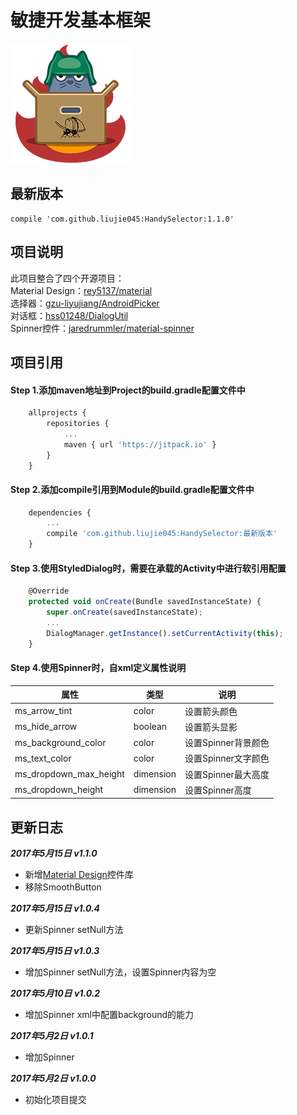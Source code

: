 #   敏捷开发基本框架
![](HandyBase.png)

## 最新版本
    compile 'com.github.liujie045:HandySelector:1.1.0'

## 项目说明
此项目整合了四个开源项目：<br>
Material Design：[rey5137/material](https://github.com/rey5137/Material/)<br>
选择器：[gzu-liyujiang/AndroidPicker](https://github.com/gzu-liyujiang/AndroidPicker)<br>
对话框：[hss01248/DialogUtil](https://github.com/hss01248/DialogUtil)<br>
Spinner控件：[jaredrummler/material-spinner](https://github.com/jaredrummler/material-spinner)

## 项目引用

#### Step 1.添加maven地址到Project的build.gradle配置文件中
```javascript
    allprojects {
        repositories {
            ...
            maven { url 'https://jitpack.io' }
        }
    }
```

#### Step 2.添加compile引用到Module的build.gradle配置文件中
```javascript
    dependencies {
        ...
        compile 'com.github.liujie045:HandySelector:最新版本'
    }
```

#### Step 3.使用StyledDialog时，需要在承载的Activity中进行软引用配置
```javascript
    @Override
    protected void onCreate(Bundle savedInstanceState) {
        super.onCreate(savedInstanceState);
        ...
        DialogManager.getInstance().setCurrentActivity(this);
    }
```

#### Step 4.使用Spinner时，自xml定义属性说明
属性 | 类型 | 说明
----|------|----
ms_arrow_tint | color | 设置箭头颜色
ms_hide_arrow |	boolean | 设置箭头显影
ms_background_color | color | 设置Spinner背景颜色
ms_text_color | color | 设置Spinner文字颜色
ms_dropdown_max_height | dimension | 设置Spinner最大高度
ms_dropdown_height | dimension | 设置Spinner高度

##  更新日志
***2017年5月15日 v1.1.0***

* 新增[Material Design](https://github.com/rey5137/Material/)控件库
* 移除SmoothButton

***2017年5月15日 v1.0.4***

* 更新Spinner setNull方法

***2017年5月15日 v1.0.3***

* 增加Spinner setNull方法，设置Spinner内容为空

***2017年5月10日 v1.0.2***

* 增加Spinner xml中配置background的能力

***2017年5月2日 v1.0.1***

* 增加Spinner

***2017年5月2日 v1.0.0***

* 初始化项目提交
